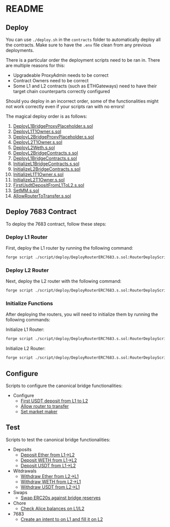 # README

## Deploy

You can use `./deploy.sh` in the `contracts` folder to automatically deploy all the contracts. Make sure to have the
`.env` file clean from any previous deployments.

There is a particular order the deployment scripts need to be ran in. There are multiple reasons for this:

- Upgradeable ProxyAdmin needs to be correct
- Contract Owners need to be correct
- Some L1 and L2 contracts (such as ETHGateways) need to have their target chain counterparts correctly configured

Should you deploy in an incorrect order, some of the functionalities might not work correctly even if your scripts ran
with no errors!

The magical deploy order is as follows:

1. [DeployL1BridgeProxyPlaceholder.s.sol](./deploy/DeployL1BridgeProxyPlaceholder.s.sol)
2. [DeployL1T1Owner.s.sol](./deploy/DeployL1T1Owner.s.sol)
3. [DeployL2BridgeProxyPlaceholder.s.sol](./deploy/DeployL2BridgeProxyPlaceholder.s.sol)
4. [DeployL2T1Owner.s.sol](./deploy/DeployL2T1Owner.s.sol)
5. [DeployL2Weth.s.sol](./deploy/DeployL2Weth.s.sol)
6. [DeployL2BridgeContracts.s.sol](./deploy/DeployL2BridgeContracts.s.sol)
7. [DeployL1BridgeContracts.s.sol](./deploy/DeployL1BridgeContracts.s.sol)
8. [InitializeL1BridgeContracts.s.sol](./deploy/InitializeL1BridgeContracts.s.sol)
9. [InitializeL2BridgeContracts.s.sol](./deploy/InitializeL2BridgeContracts.s.sol)
10. [InitializeL1T1Owner.s.sol](./deploy/InitializeL1T1Owner.s.sol)
11. [InitializeL2T1Owner.s.sol](./deploy/InitializeL2T1Owner.s.sol)
12. [FirstUsdtDepositFromL1ToL2.s.sol](./configure/FirstUsdtDepositFromL1ToL2.s.sol)
13. [SetMM.s.sol](./configure/SetMM.s.sol)
14. [AllowRouterToTransfer.s.sol](./configure/AllowRouterToTransfer.s.sol)

## Deploy 7683 Contract

To deploy the 7683 contract, follow these steps:

### Deploy L1 Router

First, deploy the L1 router by running the following command:

```bash
forge script ./script/deploy/DeployRouterERC7683.s.sol:RouterDeployScript --sig "deployL1Router()" --rpc-url $T1_L1_RPC --broadcast --verify --verifier etherscan --verifier-url https://api-sepolia.etherscan.io/api
```

### Deploy L2 Router

Next, deploy the L2 router with the following command:

```bash
forge script ./script/deploy/DeployRouterERC7683.s.sol:RouterDeployScript --sig "deployL2Router()" --rpc-url $T1_L2_RPC --broadcast --verify --verifier blockscout --verifier-url https://explorer.devnet.t1protocol.com/api
```

### Initialize Functions

After deploying the routers, you will need to initialize them by running the following commands:

Initialize L1 Router:

```bash
forge script ./script/deploy/DeployRouterERC7683.s.sol:RouterDeployScript --sig "initializeL1Router()" --rpc-url $T1_L1_RPC --broadcast
```

Initialize L2 Router:

```bash
forge script ./script/deploy/DeployRouterERC7683.s.sol:RouterDeployScript --sig "initializeL2Router()" --rpc-url $T1_L2_RPC --broadcast
```

## Configure

Scripts to configure the canonical bridge functionalities:

- Configure
  - [First USDT deposit from L1 to L2](./configure/FirstUsdtDepositFromL1ToL2.s.sol)
  - [Allow router to transfer](./configure/AllowRouterToTransfer.s.sol)
  - [Set market maker](./configure/SetMM.s.sol)

## Test

Scripts to test the canonical bridge functionalities:

- Deposits
  - [Deposit Ether from L1->L2](./test/DepositEtherFromL1ToL2.s.sol)
  - [Deposit WETH from L1->L2](./test/DepositWethFromL1ToL2.s.sol)
  - [Deposit USDT from L1->L2](./test/DepositUsdtFromL1ToL2.s.sol)
- Witdrawals
  - [Withdraw Ether from L2->L1](./test/WithdrawEtherFromL2ToL1.s.sol)
  - [Withdraw WETH from L2->L1](./test/WithdrawWethFromL2ToL1.s.sol)
  - [Withdraw USDT from L2->L1](./test/WithdrawUsdtFromL2ToL1.s.sol)
- Swaps
  - [Swap ERC20s against bridge reserves](./test/SwapERC20.s.sol)
- Chore
  - [Check Alice balances on L1/L2](./test/LogBalances.s.sol)
- 7683
  - [Create an intent to on L1 and fill it on L2](./test/7683E2E.s.sol)
